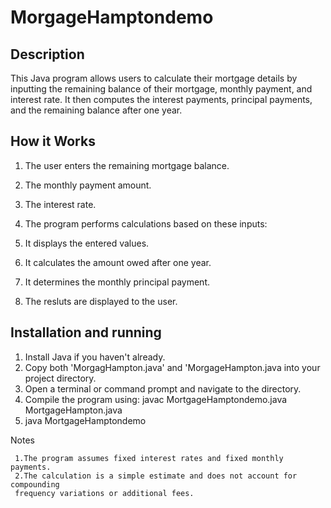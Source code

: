 # MorgageHamptondemo

## Description

This Java program allows users to calculate their mortgage details by inputting the remaining balance of their mortgage, monthly payment, and interest rate. It then computes the interest payments, principal payments, and the remaining balance after one year.

## How it Works 
1. The user enters the remaining mortgage balance.
2. The monthly payment amount.
3. The interest rate.
 
5. The program performs calculations based on these inputs: 
6. It displays the entered values.
7. It calculates the amount owed after one year.
8. It determines the monthly principal payment.
  
10. The resluts are displayed to the user.  

## Installation and running 
1. Install Java if you haven't already.
2. Copy both 'MorgagHampton.java' and 'MorgageHampton.java into your project directory.
3. Open a terminal or command prompt and navigate to the directory.
4. Compile the program using: javac MortgageHamptondemo.java MortgageHampton.java
6. java MortgageHamptondemo


  Notes

     1.The program assumes fixed interest rates and fixed monthly payments.
     2.The calculation is a simple estimate and does not account for compounding  
     frequency variations or additional fees.
 
